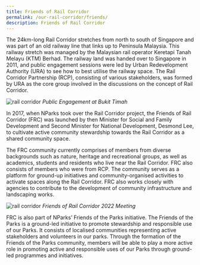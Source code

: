 ```yaml
---
title: Friends of Rail Corridor
permalink: /our-rail-corridor/friends/
description: Friends of Rail Corridor
---
```

The 24km-long Rail Corridor stretches from north to south of Singapore and was part of an old railway line that links up to Peninsula Malaysia. This railway stretch was managed by the Malaysian rail operator Keretapi Tanah Melayu (KTM) Berhad. The railway land was handed over to Singapore in 2011, and public engagement sessions were led by Urban Redevelopment Authority (URA) to see how to best utilise the railway space. The Rail Corridor Partnership (RCP), consisting of various stakeholders, was formed by URA as the core group involved in the discussions on the concept of Rail Corridor.

![rail corridor]()
*Public Engagement at Bukit Timah*

In 2017, when NParks took over the Rail Corridor project, the Friends of Rail Corridor (FRC) was launched by then Minister for Social and Family Development and Second Minister for National Development, Desmond Lee, to cultivate active community stewardship towards the Rail Corridor as a shared community space.

The FRC community currently comprises of members from diverse backgrounds such as nature, heritage and recreational groups, as well as academics, students and residents who live near the Rail Corridor. FRC also consists of members who were from RCP. The community serves as a platform for ground-up initiatives and community-organised activities to activate spaces along the Rail Corridor. FRC also works closely with agencies to contribute to the development of community infrastructure and landscaping works.

![rail corridor]()
*Friends of Rail Corridor 2022 Meeting*

FRC is also part of NParks’ Friends of the Parks initiative. The Friends of the Parks is a ground-led initiative to promote stewardship and responsible use of our Parks. It consists of localised communities representing active stakeholders and volunteers in our parks. Through the formation of the Friends of the Parks community, members will be able to play a more active role in promoting active and responsible uses of our Parks through ground-led programmes and initiatives.